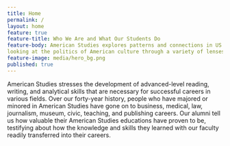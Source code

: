 ```yaml
---
title: Home
permalink: /
layout: home
feature: true
feature-title: Who We Are and What Our Students Do
feature-body: American Studies explores patterns and connections in US life. We look at the big themes, such as labor, mobility, migration, art, place, race, gender, and play. In the courses on social change, art, and work, for instance, we look at how Americans think, talk and express ideas in song, stories, and photographs. American Studies considers how these and other themes contribute to individual, family and community life.  American Studies offers a lively way of understanding ever-changing and always contested values,
looking at the politics of American culture through a variety of lenses.
feature-image: media/hero_bg.png
published: true
---
```


American Studies stresses the development of advanced-level reading, writing, and analytical skills that are necessary for successful careers in various fields. Over our forty-year history, people who have majored or minored in American Studies have gone on to business, medical, law, journalism, museum, civic, teaching, and publishing careers. Our alumni tell us how valuable their American Studies educations have proven to be, testifying about how the knowledge and skills they learned with our faculty readily transferred into their careers.
